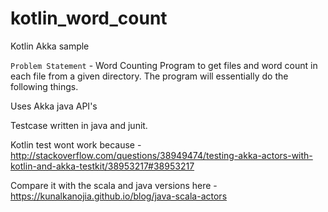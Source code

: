 # kotlin_word_count
Kotlin Akka sample

`Problem Statement` - Word Counting
Program to get files and word count in each file from a given directory. The program will essentially do the following things.


Uses Akka java API's 

Testcase written in java and junit.

Kotlin test wont work because - http://stackoverflow.com/questions/38949474/testing-akka-actors-with-kotlin-and-akka-testkit/38953217#38953217


 Compare it with the scala and java versions here - https://kunalkanojia.github.io/blog/java-scala-actors
